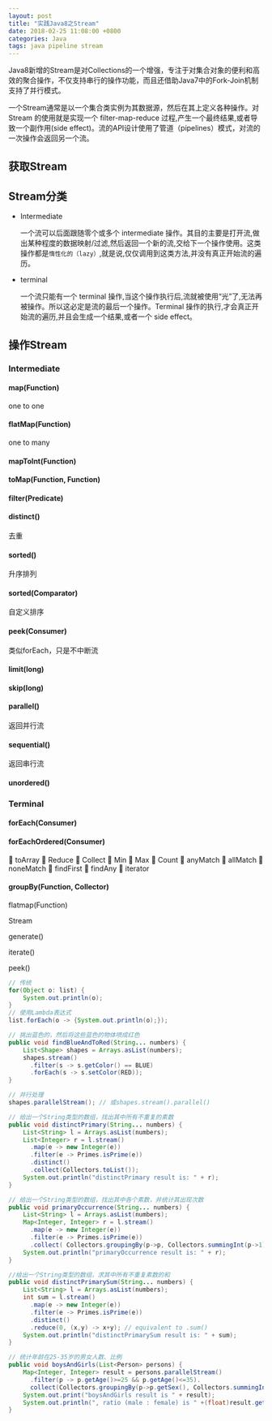 ```yaml
---
layout: post
title: "实践Java8之Stream"
date: 2018-02-25 11:08:00 +0800
categories: Java
tags: java pipeline stream
---
```


Java8新增的Stream是对Collections的一个增强，专注于对集合对象的便利和高效的聚合操作，不仅支持串行的操作功能，而且还借助Java7中的Fork-Join机制支持了并行模式。

一个Stream通常是以一个集合类实例为其数据源，然后在其上定义各种操作。对 Stream 的使用就是实现一个 filter-map-reduce 过程,产生一个最终结果,或者导致一个副作用(side effect)。流的API设计使用了管道（pipelines）模式，对流的一次操作会返回另一个流。

## 获取Stream

## Stream分类

* Intermediate

  一个流可以后面跟随零个或多个 intermediate 操作。其目的主要是打开流,做出某种程度的数据映射/过滤,然后返回一个新的流,交给下一个操作使用。这类操作都是`惰性化的（lazy）`,就是说,仅仅调用到这类方法,并没有真正开始流的遍历。

* terminal

  一个流只能有一个 terminal 操作,当这个操作执行后,流就被使用“光”了,无法再被操作。所以这必定是流的最后一个操作。Terminal 操作的执行,才会真正开始流的遍历,并且会生成一个结果,或者一个 side effect。

## 操作Stream

### Intermediate

#### map(Function)

one to one

#### flatMap(Function)

one to many

#### mapToInt(Function)

#### toMap(Function, Function)

#### filter(Predicate)

#### distinct()

去重

#### sorted()

升序排列

#### sorted(Comparator)

自定义排序

#### peek(Consumer)

类似forEach，只是不中断流

#### limit(long)

#### skip(long)

#### parallel()

返回并行流

#### sequential()

返回串行流

#### unordered()

### Terminal

#### forEach(Consumer)

#### forEachOrdered(Consumer)

 toArray
 Reduce
 Collect
 Min
 Max
 Count
 anyMatch
 allMatch
 noneMatch
 findFirst
 findAny
 iterator

#### groupBy(Function, Collector)



flatmap(Function)

Stream

generate()

iterate()

peek()

```java
// 传统
for(Object o: list) {
	System.out.println(o);
}
// 使用Lambda表达式
list.forEach(o -> {System.out.println(o);});
```



```java
// 挑出蓝色的，然后将这些蓝色的物体喷成红色
public void findBlueAndToRed(String... numbers) {
    List<Shape> shapes = Arrays.asList(numbers);
    shapes.stream()
      .filter(s -> s.getColor() == BLUE)
      .forEach(s -> s.setColor(RED));
}
```



```java
// 并行处理
shapes.parallelStream(); // 或shapes.stream().parallel()
```



```java
// 给出一个String类型的数组，找出其中所有不重复的素数
public void distinctPrimary(String... numbers) {
	List<String> l = Arrays.asList(numbers);
	List<Integer> r = l.stream()
      .map(e -> new Integer(e))
      .filter(e -> Primes.isPrime(e))
      .distinct()
      .collect(Collectors.toList());
	System.out.println("distinctPrimary result is: " + r);
}
```



```java
// 给出一个String类型的数组，找出其中各个素数，并统计其出现次数
public void primaryOccurrence(String... numbers) {
	List<String> l = Arrays.asList(numbers);
	Map<Integer, Integer> r = l.stream()
      .map(e -> new Integer(e))
      .filter(e -> Primes.isPrime(e))
      .collect( Collectors.groupingBy(p->p, Collectors.summingInt(p->1)) );
	System.out.println("primaryOccurrence result is: " + r);
}
```



```java
//给出一个String类型的数组，求其中所有不重复素数的和
public void distinctPrimarySum(String... numbers) {
	List<String> l = Arrays.asList(numbers);
    int sum = l.stream()
      .map(e -> new Integer(e))
      .filter(e -> Primes.isPrime(e))
      .distinct()
      .reduce(0, (x,y) -> x+y); // equivalent to .sum()
    System.out.println("distinctPrimarySum result is: " + sum);
}
```



```java
// 统计年龄在25-35岁的男女人数、比例
public void boysAndGirls(List<Person> persons) {
    Map<Integer, Integer> result = persons.parallelStream()
      .filter(p -> p.getAge()>=25 && p.getAge()<=35).
      collect(Collectors.groupingBy(p->p.getSex(), Collectors.summingInt(p->1)));
    System.out.print("boysAndGirls result is " + result);
    System.out.println(", ratio (male : female) is " +(float)result.get(Person.MALE)/result.get(Person.FEMALE));
}
```

